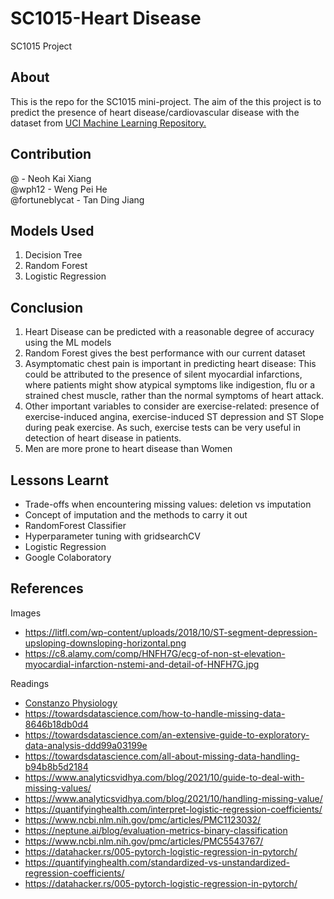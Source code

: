 # SC1015-Heart Disease
SC1015 Project

## About
This is the repo for the SC1015 mini-project. The aim of the this project is to predict the presence of heart disease/cardiovascular disease with the dataset from [UCI Machine Learning Repository.](https://archive.ics.uci.edu/ml/datasets/Heart+Disease "UCI ML")

## Contribution
@ - Neoh Kai Xiang <br/>
@wph12 - Weng Pei He <br/>
@fortuneblycat - Tan Ding Jiang

## Models Used
1. Decision Tree
2. Random Forest
3. Logistic Regression

## Conclusion
1. Heart Disease can be predicted with a reasonable degree of accuracy using the ML models
2. Random Forest gives the best performance with our current dataset
3. Asymptomatic chest pain is important in predicting heart disease: This could be attributed to the presence of silent myocardial infarctions, where patients might show atypical symptoms like indigestion, flu or a strained chest muscle, rather than the normal symptoms of heart attack.
4. Other important variables to consider are exercise-related: presence of exercise-induced angina, exercise-induced ST depression and ST Slope during peak exercise. As such, exercise tests can be very useful in detection of heart disease in patients.
5. Men are more prone to heart disease than Women


## Lessons Learnt
* Trade-offs when encountering missing values: deletion vs imputation
* Concept of imputation and the methods to carry it out
* RandomForest Classifier
* Hyperparameter tuning with gridsearchCV
* Logistic Regression
* Google Colaboratory

## References
Images
* https://litfl.com/wp-content/uploads/2018/10/ST-segment-depression-upsloping-downsloping-horizontal.png
* https://c8.alamy.com/comp/HNFH7G/ecg-of-non-st-elevation-myocardial-infarction-nstemi-and-detail-of-HNFH7G.jpg

Readings
* [Constanzo Physiology](https://www.elsevier.com/books/costanzo-physiology/costanzo/978-0-323-79333-9)
* https://towardsdatascience.com/how-to-handle-missing-data-8646b18db0d4
* https://towardsdatascience.com/an-extensive-guide-to-exploratory-data-analysis-ddd99a03199e
* https://towardsdatascience.com/all-about-missing-data-handling-b94b8b5d2184
* https://www.analyticsvidhya.com/blog/2021/10/guide-to-deal-with-missing-values/
* https://www.analyticsvidhya.com/blog/2021/10/handling-missing-value/
* https://quantifyinghealth.com/interpret-logistic-regression-coefficients/
* https://www.ncbi.nlm.nih.gov/pmc/articles/PMC1123032/
* https://neptune.ai/blog/evaluation-metrics-binary-classification
* https://www.ncbi.nlm.nih.gov/pmc/articles/PMC5543767/
* https://datahacker.rs/005-pytorch-logistic-regression-in-pytorch/
* https://quantifyinghealth.com/standardized-vs-unstandardized-regression-coefficients/
* https://datahacker.rs/005-pytorch-logistic-regression-in-pytorch/

